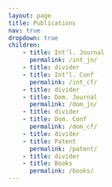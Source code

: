 ```yaml
---
layout: page
title: Publications
nav: true
dropdown: true
children: 
    - title: Int’l. Journal
      permalink: /int_jn/
    - title: divider
    - title: Int’l. Conf
      permalink: /int_cf/
    - title: divider
    - title: Dom. Journal
      permalink: /dom_jn/
    - title: divider
    - title: Dom. Conf
      permalink: /dom_cf/
    - title: divider
    - title: Patent
      permalink: /patent/
    - title: divider
    - title: Books
      permalink: /books/
---
```

